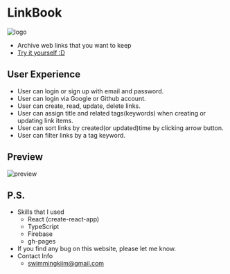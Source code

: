 # LinkBook

![logo](https://1.bp.blogspot.com/-soFD5giFz9k/X2LWi1qcGzI/AAAAAAAAAIE/4FuCsFWKJwgtdnafIzDZYvYEXMenoHnKQCNcBGAsYHQ/s320/linkbook-logo.png)

- Archive web links that you want to keep
- [Try it yourself :D](https://swimmingkiim.github.io/linkbook/)

## User Experience

- User can login or sign up with email and password.
- User can login via Google or Github account.
- User can create, read, update, delete links.
- User can assign title and related tags(keywords) when creating or updating link items.
- User can sort links by created(or updated)time by clicking arrow button.
- User can filter links by a tag keyword.

## Preview

![preview](https://1.bp.blogspot.com/-YWn7OTboag4/X2LWrZfMbTI/AAAAAAAAAII/tqBd5-09gFEBD3YfrpZHuiXwReU2eQcsgCNcBGAsYHQ/s320/captured%2B%25286%2529.gif)

## P.S.

- Skills that I used
  - React (create-react-app)
  - TypeScript
  - Firebase
  - gh-pages
- If you find any bug on this website, please let me know.
- Contact Info
  - swimmingkiim@gmail.com

